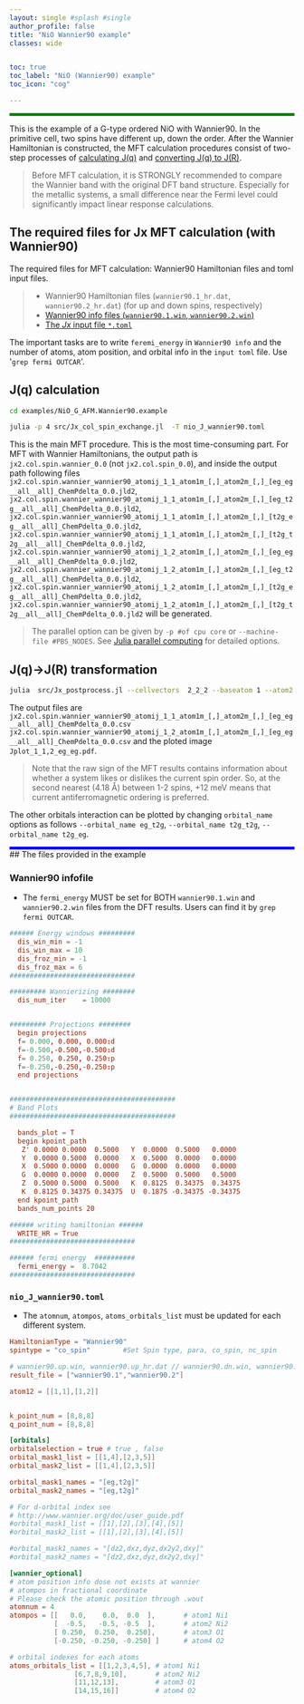 ```yaml
---
layout: single #splash #single
author_profile: false
title: "NiO Wannier90 example"
classes: wide


toc: true
toc_label: "NiO (Wannier90) example"
toc_icon: "cog"

---
```


<style>
.color-box-green{
    background-color: green;
    height: 5px
}
</style>

<html>
<div class="color-box-green"></div>
</html>

This is the example of a G-type ordered NiO with Wannier90.
In the primitive cell, two spins have different up, down the order.
After the Wannier Hamiltonian is constructed, the MFT calculation procedures consist of two-step processes of [calculating J(q)](#jq-calculation) and [converting J(q) to J(R)](#jq-jr-transformation).

> Before MFT calculation, it is STRONGLY recommended to compare the Wannier band with the original DFT band structure. Especially for the metallic systems, a small difference near the Fermi level could significantly impact linear response calculations.

## The required files for Jx MFT calculation (with Wannier90)

The required files for MFT calculation: Wannier90 Hamiltonian files and toml input files.
> - Wannier90 Hamiltonian files  (`wannier90.1_hr.dat`, `wannier90.2_hr.dat`) (for up and down spins, respectively)
> - [Wannier90 info files (`wannier90.1.win`, `wannier90.2.win`)](#wannier90-infofile)
> - [The *Jx* input file `*.toml`](#nio_J_wannier90.toml)

The important tasks are to write `feremi_energy` in `Wannier90 info` and the number of atoms, atom position, and orbital info in the `input toml` file. Use '`grep fermi OUTCAR`'.



## J(q) calculation

```bash
cd examples/NiO_G_AFM.Wannier90.example
```

```bash
julia -p 4 src/Jx_col_spin_exchange.jl  -T nio_J_wannier90.toml
```

This is the main MFT procedure. 
This is the most time-consuming part.
For MFT with Wannier Hamiltonians, the output path is `jx2.col.spin.wannier_0.0` (not `jx2.col.spin_0.0`),
 and inside the output path following files 
 `jx2.col.spin.wannier_wannier90_atomij_1_1_atom1m_[,]_atom2m_[,]_[eg_eg__all__all]_ChemPdelta_0.0.jld2`, `jx2.col.spin.wannier_wannier90_atomij_1_1_atom1m_[,]_atom2m_[,]_[eg_t2g__all__all]_ChemPdelta_0.0.jld2`, `jx2.col.spin.wannier_wannier90_atomij_1_1_atom1m_[,]_atom2m_[,]_[t2g_eg__all__all]_ChemPdelta_0.0.jld2`, `jx2.col.spin.wannier_wannier90_atomij_1_1_atom1m_[,]_atom2m_[,]_[t2g_t2g__all__all]_ChemPdelta_0.0.jld2`, `jx2.col.spin.wannier_wannier90_atomij_1_2_atom1m_[,]_atom2m_[,]_[eg_eg__all__all]_ChemPdelta_0.0.jld2`, `jx2.col.spin.wannier_wannier90_atomij_1_2_atom1m_[,]_atom2m_[,]_[eg_t2g__all__all]_ChemPdelta_0.0.jld2`,
`jx2.col.spin.wannier_wannier90_atomij_1_2_atom1m_[,]_atom2m_[,]_[t2g_eg__all__all]_ChemPdelta_0.0.jld2`, `jx2.col.spin.wannier_wannier90_atomij_1_2_atom1m_[,]_atom2m_[,]_[t2g_t2g__all__all]_ChemPdelta_0.0.jld2`
  will be generated.


> The parallel option can be given by `-p #of cpu core` or `--machine-file #PBS_NODES`. See [Julia parallel computing](https://docs.julialang.org/en/v1/manual/parallel-computing/#Starting-and-managing-worker-processes-1) for detailed options.

## J(q)->J(R) transformation
```bash
julia  src/Jx_postprocess.jl --cellvectors  2_2_2 --baseatom 1 --atom2 1,2 --orbital_name eg_eg  jx2.col.spin.wannier_0.0
```

The output files are `jx2.col.spin.wannier_wannier90_atomij_1_1_atom1m_[,]_atom2m_[,]_[eg_eg__all__all]_ChemPdelta_0.0.csv`
`jx2.col.spin.wannier_wannier90_atomij_1_2_atom1m_[,]_atom2m_[,]_[eg_eg__all__all]_ChemPdelta_0.0.csv` and the ploted image `Jplot_1_1,2_eg_eg.pdf`.
> Note that the raw sign of the MFT results contains information about whether a system likes or dislikes the current spin order. So, at the second nearest (4.18 Å) between 1-2 spins, +12 meV means that current antiferromagnetic ordering is preferred.


The other orbitals interaction can be plotted by changing `orbital_name` options as follows `--orbital_name eg_t2g`, `--orbital_name t2g_t2g`, `--orbital_name t2g_eg`.

<style>
.color-box-blue{
    background-color: blue;
    height: 5px
}
</style>

<html>
<div class="color-box-blue"></div>
</html>
## The files provided in the example


### Wannier90 infofile
 
 * The `fermi_energy` MUST be set for BOTH `wannier90.1.win` and `wannier90.2.win` files from the DFT results. Users can find it by `grep fermi OUTCAR`.




```toml
###### Energy windows #########
  dis_win_min = -1
  dis_win_max = 10
  dis_froz_min = -1
  dis_froz_max = 6
###############################

######### Wannierizing ########
  dis_num_iter    = 10000


######### Projections ########
  begin projections
  f= 0.000, 0.000, 0.000:d
  f=-0.500,-0.500,-0.500:d
  f= 0.250, 0.250, 0.250:p
  f=-0.250,-0.250,-0.250:p
  end projections


#########################################
# Band Plots
#########################################

  bands_plot = T
  begin kpoint_path
   Z' 0.0000 0.0000  0.5000   Y  0.0000  0.5000   0.0000
   Y  0.0000 0.5000  0.0000   X  0.5000  0.0000   0.0000
   X  0.5000 0.0000  0.0000   G  0.0000  0.0000   0.0000
   G  0.0000 0.0000  0.0000   Z  0.5000  0.5000   0.5000
   Z  0.5000 0.5000  0.5000   K  0.8125  0.34375  0.34375
   K  0.8125 0.34375 0.34375  U  0.1875 -0.34375 -0.34375
  end kpoint_path
  bands_num_points 20

###### writing hamiltonian ######
  WRITE_HR = True
###############################

###### fermi energy  ##########
  fermi_energy =  8.7042
###############################
```

###  `nio_J_wannier90.toml`

 * The `atomnum`, `atompos`, `atoms_orbitals_list` must be updated for each different system.

```toml
HamiltonianType = "Wannier90"
spintype = "co_spin"        #Set Spin type, para, co_spin, nc_spin

# wannier90.up.win, wannier90.up_hr.dat // wannier90.dn.win, wannier90.dn_hr.dat files are required.
result_file = ["wannier90.1","wannier90.2"]

atom12 = [[1,1],[1,2]]


k_point_num = [8,8,8]
q_point_num = [8,8,8]

[orbitals]
orbitalselection = true # true , false
orbital_mask1_list = [[1,4],[2,3,5]]
orbital_mask2_list = [[1,4],[2,3,5]]

orbital_mask1_names = "[eg,t2g]"
orbital_mask2_names = "[eg,t2g]"

# For d-orbital index see
# http://www.wannier.org/doc/user_guide.pdf
#orbital_mask1_list = [[1],[2],[3],[4],[5]]
#orbital_mask2_list = [[1],[2],[3],[4],[5]]

#orbital_mask1_names = "[dz2,dxz,dyz,dx2y2,dxy]"
#orbital_mask2_names = "[dz2,dxz,dyz,dx2y2,dxy]"

[wannier_optional]
# atom position info dose not exists at wannier
# atompos in fractional coordinate
# Please check the atomic position through .wout
atomnum = 4
atompos = [[   0.0,    0.0,  0.0  ],       # atom1 Ni1
           [  -0.5,   -0.5, -0.5  ],       # atom2 Ni2
           [ 0.250,  0.250,  0.250],       # atom3 O1
           [-0.250, -0.250, -0.250] ]      # atom4 O2

# orbital indexes for each atoms
atoms_orbitals_list = [[1,2,3,4,5], # atom1 Ni1
                [6,7,8,9,10],       # atom2 Ni2
                [11,12,13],         # atom3 O1
                [14,15,16]]         # atom4 O2

```
